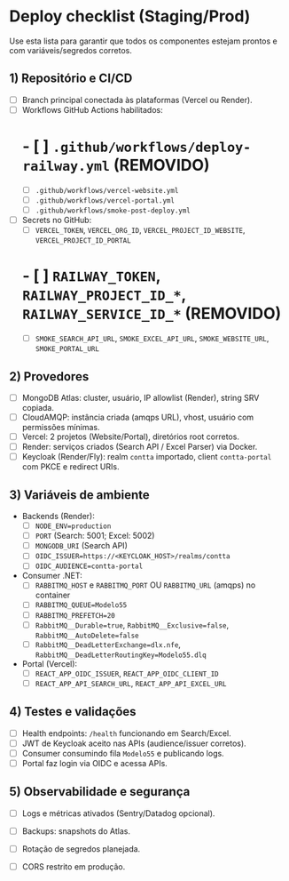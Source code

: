 # Deploy checklist (Staging/Prod)

Use esta lista para garantir que todos os componentes estejam prontos e com variáveis/segredos corretos.

## 1) Repositório e CI/CD
- [ ] Branch principal conectada às plataformas (Vercel ou Render).
- [ ] Workflows GitHub Actions habilitados:
  # - [ ] `.github/workflows/deploy-railway.yml` (REMOVIDO)
  - [ ] `.github/workflows/vercel-website.yml`
  - [ ] `.github/workflows/vercel-portal.yml`
  - [ ] `.github/workflows/smoke-post-deploy.yml`
- [ ] Secrets no GitHub:
  - [ ] `VERCEL_TOKEN`, `VERCEL_ORG_ID`, `VERCEL_PROJECT_ID_WEBSITE`, `VERCEL_PROJECT_ID_PORTAL`
  # - [ ] `RAILWAY_TOKEN`, `RAILWAY_PROJECT_ID_*`, `RAILWAY_SERVICE_ID_*` (REMOVIDO)
  - [ ] `SMOKE_SEARCH_API_URL`, `SMOKE_EXCEL_API_URL`, `SMOKE_WEBSITE_URL`, `SMOKE_PORTAL_URL`

## 2) Provedores
- [ ] MongoDB Atlas: cluster, usuário, IP allowlist (Render), string SRV copiada.
- [ ] CloudAMQP: instância criada (amqps URL), vhost, usuário com permissões mínimas.
- [ ] Vercel: 2 projetos (Website/Portal), diretórios root corretos.
- [ ] Render: serviços criados (Search API / Excel Parser) via Docker.
- [ ] Keycloak (Render/Fly): realm `contta` importado, client `contta-portal` com PKCE e redirect URIs.

## 3) Variáveis de ambiente
- Backends (Render):
  - [ ] `NODE_ENV=production`
  - [ ] `PORT` (Search: 5001; Excel: 5002)
  - [ ] `MONGODB_URI` (Search API)
  - [ ] `OIDC_ISSUER=https://<KEYCLOAK_HOST>/realms/contta`
  - [ ] `OIDC_AUDIENCE=contta-portal`
- Consumer .NET:
  - [ ] `RABBITMQ_HOST` e `RABBITMQ_PORT` OU `RABBITMQ_URL` (amqps) no container
  - [ ] `RABBITMQ_QUEUE=Modelo55`
  - [ ] `RABBITMQ_PREFETCH=20`
  - [ ] `RabbitMQ__Durable=true`, `RabbitMQ__Exclusive=false`, `RabbitMQ__AutoDelete=false`
  - [ ] `RabbitMQ__DeadLetterExchange=dlx.nfe`, `RabbitMQ__DeadLetterRoutingKey=Modelo55.dlq`
- Portal (Vercel):
  - [ ] `REACT_APP_OIDC_ISSUER`, `REACT_APP_OIDC_CLIENT_ID`
  - [ ] `REACT_APP_API_SEARCH_URL`, `REACT_APP_API_EXCEL_URL`

## 4) Testes e validações
- [ ] Health endpoints: `/health` funcionando em Search/Excel.
- [ ] JWT de Keycloak aceito nas APIs (audience/issuer corretos).
- [ ] Consumer consumindo fila `Modelo55` e publicando logs.
- [ ] Portal faz login via OIDC e acessa APIs.

## 5) Observabilidade e segurança
- [ ] Logs e métricas ativados (Sentry/Datadog opcional).
- [ ] Backups: snapshots do Atlas.
- [ ] Rotação de segredos planejada.
- [ ] CORS restrito em produção.

